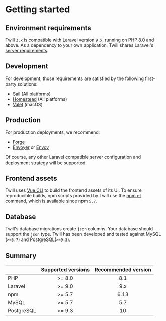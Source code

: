 # Getting started

## Environment requirements

Twill `3.x` is compatible with Laravel version `9.x`, running on PHP 8.0 and above. As a dependency to your
own application, Twill shares Laravel's
[server requirements](https://laravel.com/docs/10.x/deployment#server-requirements).

## Development

For development, those requirements are satisfied by the following first-party solutions:

- [Sail](https://laravel.com/docs/10.x/sail) (All platforms)
- [Homestead](https://laravel.com/docs/10.x/homestead) (All platforms)
- [Valet](https://laravel.com/docs/10.x/valet) (macOS)

## Production

For production deployments, we recommend:

- [Forge](https://forge.laravel.com)
- [Envoyer](https://envoyer.io) or [Envoy](https://laravel.com/docs/10.x/envoy)

Of course, any other Laravel compatible server configuration and deployment strategy will be supported.

## Frontend assets

Twill uses [Vue CLI](https://cli.vuejs.org/) to build the frontend assets of its UI. To ensure reproducible builds, npm
scripts provided by Twill use
the [npm `ci`](https://blog.npmjs.org/post/171556855892/introducing-npm-ci-for-faster-more-reliable) command, which is
available since npm `5.7`.

## Database

Twill's database migrations create `json` columns. Your database should support the `json` type. Twill has been
developed and tested against MySQL (`>=5.7`) and PostgreSQL(`>=9.3`).

## Summary

|            | Supported versions | Recommended version |
|:-----------|:------------------:|:-------------------:|
| PHP        |       >= 8.0       |         8.1         |
| Laravel    |       >= 9.0       |         9.x         |
| npm        |       >= 5.7       |        6.13         |
| MySQL      |       >= 5.7       |         5.7         |
| PostgreSQL |       >= 9.3       |         10          |

